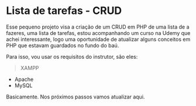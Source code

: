 # Lista de tarefas - CRUD

Esse pequeno projeto visa a criação de um CRUD em PHP de uma lista de a fazeres, uma lista de tarefas, estou acompanhando um curso na Udemy que achei interessante, logo uma oportunidade de atualizar alguns conceitos em PHP que estavam guardados no fundo do baú.

Para isso, vou usar os requisitos do instrutor, são eles:

> XAMPP
* Apache
* MySQL

Basicamente. Nos próximos passos vamos atualizar aqui.